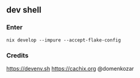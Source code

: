## dev shell

### Enter

```shell
nix develop --impure --accept-flake-config
```

### Credits

https://devenv.sh
https://cachix.org
@domenkozar
